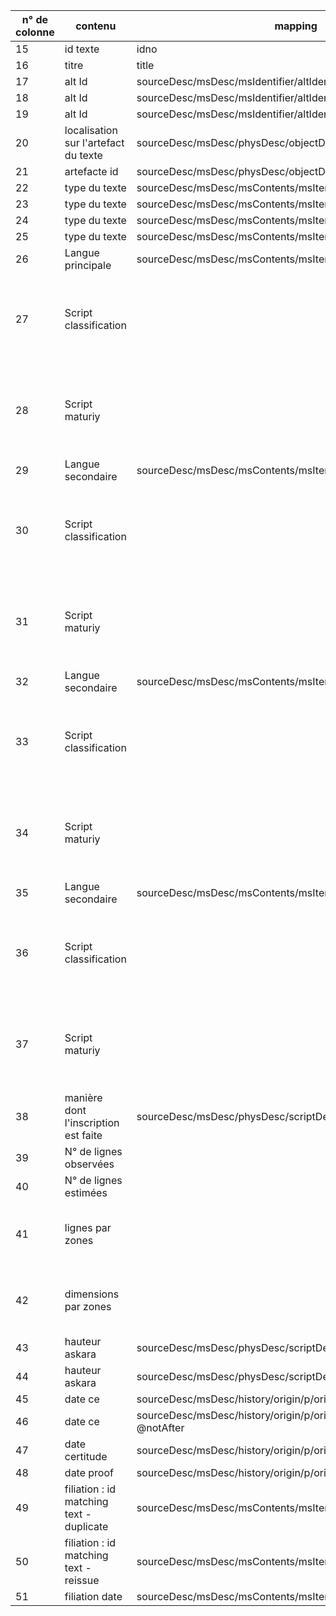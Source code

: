 |n° de colonne|contenu|mapping|pb|
|--|--|--|--|
|15|id texte|idno||
|16|titre|title||
|17|alt Id|sourceDesc/msDesc/msIdentifier/altIdentifier/idno||
|18|alt Id|sourceDesc/msDesc/msIdentifier/altIdentifier/idno||
|19|alt Id|sourceDesc/msDesc/msIdentifier/altIdentifier/idno||
|20|localisation sur l'artefact du texte|sourceDesc/msDesc/physDesc/objectDesc/supportDesc/p||
|21|artefacte id|sourceDesc/msDesc/physDesc/objectDesc/@corresp||
|22|type du texte|sourceDesc/msDesc/msContents/msItem/@class||
|23|type du texte|sourceDesc/msDesc/msContents/msItem/@class||
|24|type du texte|sourceDesc/msDesc/msContents/msItem/@class||
|25|type du texte|sourceDesc/msDesc/msContents/msItem/@class||
|26|Langue principale|sourceDesc/msDesc/msContents/msItem/textLang/@mainLang||
|27|Script classification||Il faudrait importer le handDesc du fichier de l'édition...|
|28|Script maturiy||Il faudrait importer le handDesc du fichier de l'édition...|
|29|Langue secondaire|sourceDesc/msDesc/msContents/msItem/textLang/@otherLangs||
|30|Script classification||Il faudrait importer le handDesc du fichier de l'édition...|
|31|Script maturiy||Il faudrait importer le handDesc du fichier de l'édition...|
|32|Langue secondaire|sourceDesc/msDesc/msContents/msItem/textLang/@otherLangs||
|33|Script classification||Il faudrait importer le handDesc du fichier de l'édition...|
|34|Script maturiy||Il faudrait importer le handDesc du fichier de l'édition...|
|35|Langue secondaire|sourceDesc/msDesc/msContents/msItem/textLang/@otherLangs||
|36|Script classification||Il faudrait importer le handDesc du fichier de l'édition...|
|37|Script maturiy||Il faudrait importer le handDesc du fichier de l'édition...|
|38|manière dont l'inscription est faite|sourceDesc/msDesc/physDesc/scriptDesc/p||
|39|N° de lignes observées|||
|40|N° de lignes estimées|||
|41|lignes par zones||traitement selon plusieurs conditions à prévoir|
|42|dimensions par zones||traitement selon plusieurs conditions à prévoir|
|43|hauteur askara|sourceDesc/msDesc/physDesc/scriptDesc/p/dimensions/height||
|44|hauteur askara|sourceDesc/msDesc/physDesc/scriptDesc/p/dimensions/width||
|45|date ce|sourceDesc/msDesc/history/origin/p/origDate/@when||
|46|date ce|sourceDesc/msDesc/history/origin/p/origDate/@notBefore and @notAfter||
|47|date certitude|sourceDesc/msDesc/history/origin/p/origDate/@cert||
|48|date proof|sourceDesc/msDesc/history/origin/p/origDate/@evidence||
|49|filiation : id matching text - duplicate|sourceDesc/msDesc/msContents/msItem/filiation/@type=duplicate||
|50|filiation : id matching text - reissue|sourceDesc/msDesc/msContents/msItem/filiation/@type=reissue||
|51|filiation date|sourceDesc/msDesc/msContents/msItem/filiation/ CDATA||
